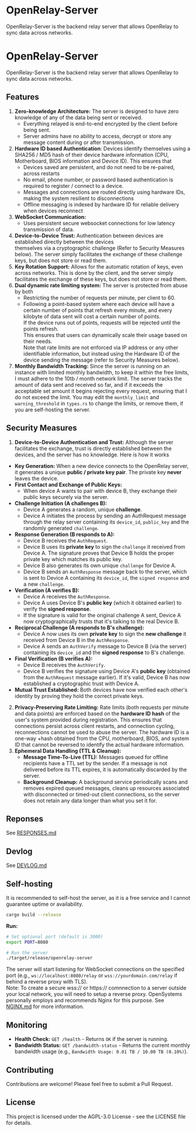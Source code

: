 # OpenRelay-Server
OpenRelay-Server is the backend relay server that allows OpenRelay to sync data across networks.

# OpenRelay-Server
OpenRelay-Server is the backend relay server that allows OpenRelay to sync data across networks.

## Features
1.  **Zero-knowledge Architecture:** The server is designed to have zero knowledge of any of the data being 
    sent or received.
    *   Everything relayed is end-to-end encrypted by the client before being sent.
    *   Server admins have no ability to access, decrypt or store any message content during or after transmission.
2.  **Hardware ID based Authentication**: Devices identify themselves using a SHA256 / MD5 hash of their device hardware information (CPU, Motherboard, BIOS information and Device ID). This ensures that  
    *   Devices saved are persistent, and do not need to be re-paired, across restarts
    *   No email, phone number, or password based authentication is required to register / connect to a device.
    *   Messages and connections are routed directly using hardware IDs, making the system resilient to disconnections
    *   Offline messaging is indexed by hardware ID for reliable delivery when devices reconnect
3.  **WebSocket Communication:**  
    *   Uses persistent secure websocket connections for low latency transmission of data.  
4.  **Device-to-Device Trust:** Authentication between devices are established directly between the devices    
    themselves via a cryptographic challenge (Refer to Security Measures below). The server simply facilitates the exchange of these challenge keys, but does not store or read them.  
5.  **Key Rotation Support:** Allows for the automatic rotation of keys, even across networks. This is done by the client, and the server simply facilitates the exchange of these keys, but does not store or read them.  
6.  **Dual dynamic rate limiting system:** The server is protected from abuse by both  
    *   Restricting the number of requests per minute, per client to 60.
    *   Following a point-based system where each device will have a certain number of points that refresh every minute, and every kilobyte of data sent will cost a certain number of points.  
    If the device runs out of points, requests will be rejected until the points refresh.  
    This ensures that users can dynamically scale their usage based on their needs.  
    Note that rate limits are not enforced via IP address or any other identifiable information, but instead using the Hardware ID of the device sending the message (refer to Security Measures below).
7. **Monthly Bandwidth Tracking:** Since the server is running on an instance with limited monthly bandwidth, to 
    keep it within the free limits, I must adhere to the 10tb / month network limit. The server tracks the amount of data sent and received so far, and if it exceeds the acceptable set amount it begins rejecting every request, ensuring that I do not exceed the limit. You may edit the `monthly_limit` and `warning_threshold` in `types.rs` to change the limits, or remove them, if you are self-hosting the server.

## Security Measures
1.  **Device-to-Device Authentication and Trust:** Although the server facilitates the exchange, trust is directly established between the devices, and the server has no 
    knowledge. Here is how it works
-  **Key Generation:** When a new device connects to the OpenRelay server, it generates a unique **public / private key pair**. The private key **never** leaves the device.
-  **First Contact and Exchange of Public Keys:**
    *   When device A wants to pair with device B, they exchange their public keys securely via the server.
-  **Challenge Initiation (A challenges B):**
    *   Device A generates a random, unique **challenge**.
    *   Device A initiates the process by sending an AuthRequest message through the relay server containing its `device_id`, `public_key` and the randomly generated `challenge`.
-  **Response Generation (B responds to A):**
    *   Device B receives the `AuthRequest`.
    *   Device B uses its **private key** to sign the `challenge` it received from Device A. The signature proves that Device B holds the proper private key which matches its public key.
    *   Device B also generates its own unique `challenge` for Device A.
    *   Device B sends an `AuthResponse` message back to the server, which is sent to Device A containing its `device_id`, the `signed response` and a new `challenge`.
-  **Verification (A verifies B):**
    *   Device A receives the `AuthResponse`.
    *   Device A uses Device B's **public key** (which it obtained earlier) to verify the **signed response**.
    *   If the signature is valid for the original challenge A sent, Device A now cryptographically trusts that it's talking to the real Device B.
-  **Reciprocal Challenge (A responds to B's challenge):**
    *   Device A now uses its own **private key** to sign the **new challenge** it received from Device B in the `AuthResponse`.
    *   Device A sends an `AuthVerify` message to Device B (via the server) containing its `device_id` and the **signed response** to B's challenge.
-  **Final Verification (B verifies A):**
    *   Device B receives the `AuthVerify`.
    *   Device B verifies the signature using Device A's **public key** (obtained from the `AuthRequest` message earlier). If it's valid, Device B has now established a cryptographic trust with Device A.
-  **Mutual Trust Established:** Both devices have now verified each other's identity by proving they hold the correct private keys.
2.  **Privacy-Preserving Rate Limiting:** Rate limits (both requests per minute and data points) are enforced based on the **hardware ID hash** of the user's system provided during registration. This ensures that connections persist across client restarts, and connection cycling, reconnections cannot be used to abuse the server. The hardware ID is a one-way +hash obtained from the CPU, motherboard, BIOS, and system ID that cannot be reversed to identify the actual hardware information.
3.  **Ephemeral Data Handling (TTL & Cleanup):**
    *   **Message Time-To-Live (TTL):** Messages queued for offline recipients have a TTL set by the sender. If a message is not delivered before its TTL expires, it is automatically discarded by the server.
    *   **Background Cleanup:** A background service periodically scans and removes expired queued messages, cleans up resources associated with disconnected or timed-out client connections, so the server does not retain any data longer than what you set it for.

## Reponses
See [RESPONSES.md](/RESPONSES.md)

## Devlog
See [DEVLOG.md](/DEVLOG.md)

## Self-hosting
It is recommended to self-host the server, as it is a free service and I cannot guarantee uptime or availability.

```bash
cargo build --release
```

**Run:**

```bash
# Set optional port (default is 3000)
export PORT=8080

# Run the server
./target/release/openrelay-server
```

The server will start listening for WebSocket connections on the specified port (e.g., `ws://localhost:8080/relay` or `wss://yourdomain.com/relay` if behind a reverse proxy with TLS).  
Note: To create a secure wss:// or https:// comnnection to a server outside your local network, you will need to setup a reverse proxy. OpenSystems personally employs and recommends Nginx for this purpose. See [NGINX.md](/NGINX.md) for more information.

## Monitoring

*   **Health Check:** `GET /health` - Returns `OK` if the server is running.
*   **Bandwidth Status:** `GET /bandwidth-status` - Returns the current monthly bandwidth usage (e.g., `Bandwidth Usage: 0.01 TB / 10.00 TB (0.10%)`).

## Contributing

Contributions are welcome! Please feel free to submit a Pull Request.

## License

This project is licensed under the AGPL-3.0 License - see the LICENSE file for details.